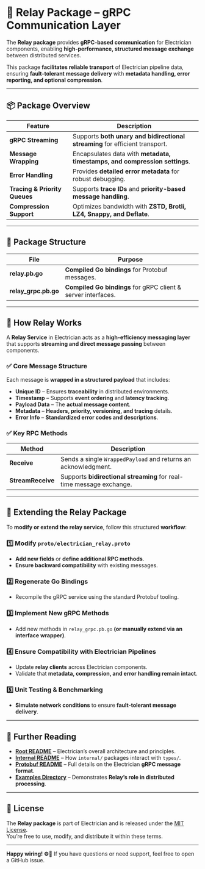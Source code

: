 # 🔌 Relay Package – gRPC Communication Layer

The **Relay package** provides **gRPC-based communication** for Electrician components, enabling **high-performance, structured message exchange** between distributed services.

This package **facilitates reliable transport** of Electrician pipeline data, ensuring **fault-tolerant message delivery** with **metadata handling, error reporting, and optional compression**.

---

## 📦 Package Overview

| Feature                       | Description                                                                  |
| ----------------------------- | ---------------------------------------------------------------------------- |
| **gRPC Streaming**            | Supports **both unary and bidirectional streaming** for efficient transport. |
| **Message Wrapping**          | Encapsulates data with **metadata, timestamps, and compression settings**.   |
| **Error Handling**            | Provides **detailed error metadata** for robust debugging.                   |
| **Tracing & Priority Queues** | Supports **trace IDs** and **priority-based message handling**.              |
| **Compression Support**       | Optimizes bandwidth with **ZSTD, Brotli, LZ4, Snappy, and Deflate**.         |

---

## 📂 Package Structure

| File                 | Purpose                                                       |
| -------------------- | ------------------------------------------------------------- |
| **relay.pb.go**      | **Compiled Go bindings** for Protobuf messages.               |
| **relay_grpc.pb.go** | **Compiled Go bindings** for gRPC client & server interfaces. |

---

## 🔧 How Relay Works

A **Relay Service** in Electrician acts as a **high-efficiency messaging layer** that supports **streaming and direct message passing** between components.

### ✅ **Core Message Structure**

Each message is **wrapped in a structured payload** that includes:

- **Unique ID** – Ensures **traceability** in distributed environments.
- **Timestamp** – Supports **event ordering** and **latency tracking**.
- **Payload Data** – The **actual message content**.
- **Metadata** – **Headers, priority, versioning, and tracing** details.
- **Error Info** – **Standardized error codes and descriptions**.

### ✅ **Key RPC Methods**

| Method            | Description                                                          |
| ----------------- | -------------------------------------------------------------------- |
| **Receive**       | Sends a single `WrappedPayload` and returns an acknowledgment.       |
| **StreamReceive** | Supports **bidirectional streaming** for real-time message exchange. |

---

## 🔧 Extending the Relay Package

To **modify or extend the relay service**, follow this structured **workflow**:

### 1️⃣ Modify `proto/electrician_relay.proto`

- **Add new fields** or **define additional RPC methods**.
- **Ensure backward compatibility** with existing messages.

### 2️⃣ Regenerate Go Bindings

- Recompile the gRPC service using the standard Protobuf tooling.

### 3️⃣ Implement New gRPC Methods

- Add new methods in `relay_grpc.pb.go` **(or manually extend via an interface wrapper)**.

### 4️⃣ Ensure Compatibility with Electrician Pipelines

- Update **relay clients** across Electrician components.
- Validate that **metadata, compression, and error handling remain intact**.

### 5️⃣ Unit Testing & Benchmarking

- **Simulate network conditions** to ensure **fault-tolerant message delivery**.

---

## 📖 Further Reading

- **[Root README](../../../README.md)** – Electrician’s overall architecture and principles.
- **[Internal README](../README.MD)** – How `internal/` packages interact with `types/`.
- **[Protobuf README](../../../proto/README.md)** – Full details on the Electrician **gRPC message format**.
- **[Examples Directory](../../../example/relay_example/)** – Demonstrates **Relay’s role in distributed processing**.

---

## 📝 License

The **Relay package** is part of Electrician and is released under the [MIT License](../../../LICENSE).  
You’re free to use, modify, and distribute it within these terms.

---

**Happy wiring! ⚙️🚀** If you have questions or need support, feel free to open a GitHub issue.
